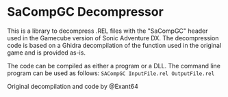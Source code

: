 # SaCompGC Decompressor

This is a library to decompress .REL files with the "SaCompGC" header used in the Gamecube version of Sonic Adventure DX. The decompression code is based on a Ghidra decompilation of the function used in the original game and is provided as-is.

The code can be compiled as either a program or a DLL. The command line program can be used as follows:
`SACompGC InputFile.rel OutputFile.rel`

Original decompilation and code by @Exant64